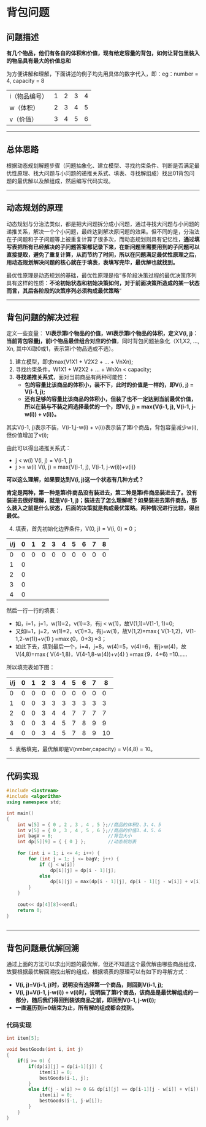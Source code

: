 # 背包问题

## 问题描述
**有几个物品，他们有各自的体积和价值，现有给定容量的背包，如何让背包里装入的物品具有最大的价值总和**

为方便讲解和理解，下面讲述的例子均先用具体的数字代入，即：eg：number = 4, capacity = 8

||||||
|-|-|-|-|-|
i（物品编号）|1|2|3|4|
w（体积）|2|3|4|5|
v（价值）|3|4|5|6|
*****
## 总体思路
根据动态规划解题步骤（问题抽象化、建立模型、寻找约束条件、判断是否满足最优性原理、找大问题与小问题的递推关系式、填表、寻找解组成）找出01背包问题的最优解以及解组成，然后编写代码实现。
*****
## 动态规划的原理
动态规划与分治法类似，都是把大问题拆分成小问题，通过寻找大问题与小问题的递推关系，解决一个个小问题，最终达到解决原问题的效果。但不同的是，分治法在子问题和子子问题等上被重复计算了很多次，而动态规划则具有记忆性，**通过填写表把所有已经解决的子问题答案都记录下来，在新问题里需要用到的子问题可以直接提取，避免了重复计算，从而节约了时间，所以在问题满足最优性原理之后，用动态规划解决问题的核心就在于填表，表填写完毕，最优解也就找到。**

最优性原理是动态规划的基础，最优性原理是指“多阶段决策过程的最优决策序列具有这样的性质：**不论初始状态和初始决策如何，对于前面决策所造成的某一状态而言，其后各阶段的决策序列必须构成最优策略**”
*****
## 背包问题的解决过程
定义一些变量：
**Vi表示第i个物品的价值，Wi表示第i个物品的体积，定义V(i, j)：当前背包容量j，前i个物品最佳组合对应的价值**，同时背包问题抽象化（X1,X2, ..., Xn, 其中Xi取0或1，表示第i个物品选或不选）。
1. 建立模型，即求max(V1X1 + V2X2 + ... + VnXn);
2. 寻找约束条件，W1X1 + W2X2 + ... + WnXn < capacity;
3. **寻找递推关系式**，面对当前商品有两种可能性：
    -   **包的容量比该商品的体积小，装不下，此时的价值是一样的，即V(i, j) = V(i-1, j);**
    - **还有足够的容量比该商品的体积小，但装了也不一定达到当前最优价值，所以在装与不装之间选择最优的一个，即V(i, j) = max{V(i-1, j), V(i-1, j-w(i)) + v(i)}。**

其实V(i-1, j)表示不装，V(i-1,j-w(i) + v(i))表示装了第i个商品，背包容量减少w(i), 但价值增加了v(i); 

由此可以得出递推关系式：
* j < w(i)   V(i, j) = V(i-1, j)
* j >= w(i)  V(i, j) = max{V(i-1, j), V(i-1, j-w(i))+v(i)}

**可以这么理解，如果要达到V(i, j)这一个状态有几种方式？**

**肯定是两种，第一种是第i件商品没有装进去，第二种是第i件商品装进去了。没有装进去很好理解，就是V(i-1, j)；装进去了怎么理解呢？如果装进去第件商品，那么装入之前是什么状态，后面的决策就是构成最优策略。两种情况进行比较，得出最优。**

4. 填表，首先初始化边界条件，V(0, j) = V(i, 0) = 0；

i/j|0|1|2|3|4|5|6|7|8|
-|-|-|-|-|-|-|-|-|-|
0|0|0|0|0|0|0|0|0|0|
1|0|
2|0|
3|0|
4|0|

然后一行一行的填表：
* 如，i=1，j=1，w(1)=2，v(1)=3，有j < w(1)，故V(1,1)=V(1-1, 1)=0;
* 又如i=1，j=2，w(1)=2，v(1)=3，有j=w(1)，故V(1,2)=max｛ V(1-1,2)，V(1-1,2-w(1))+v(1) ｝=max｛0，0+3｝=3；
* 如此下去，填到最后一个，i=4，j=8，w(4)=5，v(4)=6，有j>w(4)，故V(4,8)=max｛ V(4-1,8)，V(4-1,8-w(4))+v(4) ｝=max｛9，4+6｝=10……

所以填完表如下图：

i/j|0|1|2|3|4|5|6|7|8
|-|-|-|-|-|-|-|-|-|-|
0|0|0|0|0|0|0|0|0|0|
1|0|0|3|3|3|3|3|3|3|
2|0|0|3|4|4|7|7|7|7|
3|0|0|3|4|5|7|8|9|9|
4|0|0|3|4|5|7|8|9|10|

5. 表格填完，最优解即是V(nmber,capacity) = V(4,8) = 10。
*****
## 代码实现
```cpp
#include <iostream>
#include <algorithm>
using namespace std;

int main()
{
    int w[5] = { 0 , 2 , 3 , 4 , 5 };//商品的体积2、3、4、5
    int v[5] = { 0 , 3 , 4 , 5 , 6 };//商品的价值3、4、5、6
    int bagV = 8;                    //背包大小
    int dp[5][9] = { { 0 } };        //动态规划表
 
    for (int i = 1; i <= 4; i++) {
        for (int j = 1; j <= bagV; j++) {
            if (j < w[i])
                dp[i][j] = dp[i - 1][j];
            else
                dp[i][j] = max(dp[i - 1][j], dp[i - 1][j - w[i]] + v[i]);
		}
	}
    
    cout<< dp[4][8]<<endl;
    return 0;
}
 
```

******
## 背包问题最优解回溯
通过上面的方法可以求出问题的最优解，但还不知道这个最优解由哪些商品组成，故要根据最优解回溯找出解的组成，根据填表的原理可以有如下的寻解方式：
* **V(i, j)=V(i-1, j)时，说明没有选择第一个商品，则回到V(i-1, j);**
* **V(i, j)=V(i-1, j-w(i)) + v(i)时，说明装了第i个商品，该商品是最优解组成的一部分，随后我们得回到装该商品之前，即回到V(i-1, j-w(i));**
* **一直遍历到i=0结束为止，所有解的组成都会找到。**
### 代码实现

```cpp
int item[5];

void bestGoods(int i, int j)
{
    if(i >= 0) {
        if(dp[i][j] = dp[i-1][j]) {
            item[i] = 0;
            bestGoods(i-1, j);
        }
        else if(j - w[i] >= 0 && dp[i][j] == dp[i-1][j - w[i]] + v[i]) {
            item[i] = 0;
            bestGoods(i-1, j-w[i]);
        }
    }
}

```




